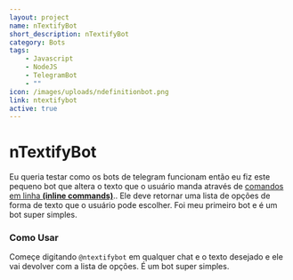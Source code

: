 ```yaml
---
layout: project
name: nTextifyBot
short_description: nTextifyBot
category: Bots
tags:
    - Javascript
    - NodeJS
    - TelegramBot
    - ""
icon: /images/uploads/ndefinitionbot.png
link: ntextifybot
active: true
---
```


# nTextifyBot

Eu queria testar como os bots de telegram funcionam então eu fiz este pequeno bot que altera o texto que o usuário manda através de [comandos em linha **(inline commands)**](https://core.telegram.org/bots/inline)..
Ele deve retornar uma lista de opções de forma de texto que o usuário pode escolher. Foi meu primeiro bot e é um bot super simples.

### Como Usar

Começe digitando `@ntextifybot` em qualquer chat e o texto desejado e ele vai devolver com a lista de opções. É um bot super simples.

